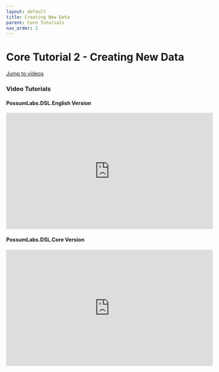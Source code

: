 ```yaml
---
layout: default
title: Creating New Data
parent: Core Tutorials
nav_order: 2
---
```


# Core Tutorial 2 - Creating New Data

[Jump to videos](#video-tutorials)

### Video Tutorials

#### PossumLabs.DSL.English Version

<iframe width="560" height="315" src="https://www.youtube.com/embed/Zf5m5L9_O3k" frameborder="0" allow="accelerometer; autoplay; encrypted-media; gyroscope; picture-in-picture" allowfullscreen></iframe>

#### PossumLabs.DSL.Core Version

<iframe width="560" height="315" src="https://www.youtube.com/embed/T-32lUKlhjw" frameborder="0" allow="accelerometer; autoplay; encrypted-media; gyroscope; picture-in-picture" allowfullscreen></iframe>

<feedback>

